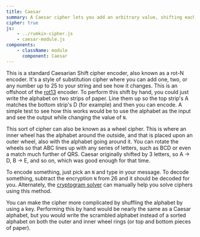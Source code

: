 ```yaml
---
title: Caesar
summary: A Caesar cipher lets you add an arbitrary value, shifting each letter forwards or backwards. Traditionally, the offset is 3, making A into D, B into E, etc.
cipher: true
js:
    - ../rumkin-cipher.js
    - caesar-module.js
components:
    - className: module
      component: Caesar
---
```


This is a standard Caesarian Shift cipher encoder, also known as a rot-N encoder. It's a style of substitution cipher where you can add one, two, or any number up
to 25 to your string and see how it changes.  This is an offshoot of the [rot13](../rot13/) encoder. To perform this shift by hand, you could just write the alphabet on two strips of paper.  Line them up so the top strip's A matches the bottom strip's D (for example) and
then you can encode.  A simple test to see how this works would be to use the alphabet as the input and see the output while changing the value of `N`.

This sort of cipher can also be known as a wheel cipher.  This is where an inner wheel has the alphabet around the outside, and that is placed upon an outer wheel, also with the alphabet going around it.  You can rotate the wheels so that ABC lines up with any series of letters, such as BCD or even a match much further of QRS. Caesar originally shifted by 3 letters, so A -> D, B -> E, and so on, which was good enough for that time.

To encode something, just pick an `N` and type in your message.  To decode something, subtract the encryption `N` from 26 and it should be decoded for you. Alternately, the [cryptogram solver](../cryptogram-solver/) can manually help you solve ciphers using this method.

You can make the cipher more complicated by shuffling the alphabet by using a key. Performing this by hand would be nearly the same as a Caesar alphabet, but you would write the scrambled alphabet instead of a sorted alphabet on both the outer and inner wheel rings (or top and bottom pieces of paper).

<div class="module"></div>
